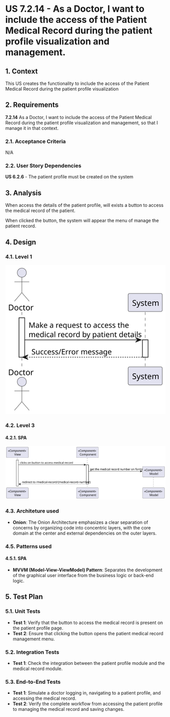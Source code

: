 # US 7.2.14 - As a Doctor, I want to include the access of the Patient Medical Record during the patient profile visualization and management.

## 1. Context

This US creates the functionality to include the access of the Patient Medical Record during the patient profile visualization

## 2. Requirements

**7.2.14** As a Doctor, I want to include the access of the Patient Medical Record during the patient profile visualization and management, so that I manage it in that context.

### 2.1. Acceptance Criteria

N/A

### 2.2. User Story Dependencies

**US 6.2.6** - The patient profile must be created on the system

## 3. Analysis

When access the details of the patient profile, will exists a button to access the medical record of the patient.

When clicked the button, the system will appear the menu of manage the patient record.

## 4. Design

### 4.1. Level 1

![L1](L1/Process_View.svg)

### 4.2. Level 3

#### 4.2.1. SPA

![L3_MD](L3/SPA/Process_View.svg)

### 4.3. Architeture used

- **Onion**: The Onion Architecture emphasizes a clear separation of concerns by organizing code into concentric layers, with the core domain at the center and external dependencies on the outer layers.

### 4.5. Patterns used

#### 4.5.1. SPA

- **MVVM (Model-View-ViewModel) Pattern**: Separates the development of the graphical user interface from the business logic or back-end logic.

## 5. Test Plan

### 5.1. Unit Tests

- **Test 1**: Verify that the button to access the medical record is present on the patient profile page.
- **Test 2**: Ensure that clicking the button opens the patient medical record management menu.

### 5.2. Integration Tests

- **Test 1**: Check the integration between the patient profile module and the medical record module.

### 5.3. End-to-End Tests

- **Test 1**: Simulate a doctor logging in, navigating to a patient profile, and accessing the medical record.
- **Test 2**: Verify the complete workflow from accessing the patient profile to managing the medical record and saving changes.